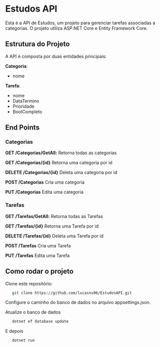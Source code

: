 # Estudos API

Esta é a API de Estudos, um projeto para gerenciar tarefas associadas a categorias. O projeto utiliza ASP.NET Core e Entity Framework Core.

## Estrutura do Projeto

A API é composta por duas entidades principais:

**Categoria**:
- nome

**Tarefa**:
- nome
- DataTermino
- Prioridade
- BoolCompleto

## End Points

### Categorias

**GET /Categorias/GetAll:** Retorna todas as categorias

**GET /Categorias/{id}** Retorna uma categoria por id

**DELETE /Categorias/{id}** Deleta uma categoria por id

**POST /Categorias** Cria uma categoria

**PUT /Categorias** Edita uma categoria

### Tarefas

**GET /Tarefas/GetAll:** Retorna todas as Tarefas

**GET /Tarefas/{id}** Retorna uma Tarefa por id

**DELETE /Tarefas/{id}** Deleta uma Tarefa por id

**POST /Tarefas** Cria uma Tarefa

**PUT /Tarefas** Edita uma Tarefa

## Como rodar o projeto

Clone este repositório:

```bash
   git clone https://github.com/lucasns06/EstudosAPI.git
```

Configure o caminho do banco de dados no arquivo appsettings.json.

Atualize o banco de dados
```bash
   dotnet ef database update
```

E depois

```bash
   dotnet run
```



